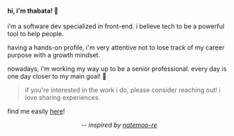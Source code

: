 #### hi, i'm thabata! 👋

i'm a software dev specialized in front-end. i believe tech to be a powerful tool to help people. 

having a hands-on profile, i'm very attentive not to lose track of my career purpose with a growth mindset.

nowadays, i'm working my way up to be a senior professional. every day is one day closer to my main goal! 🚀

> if you're interested in the work i do, please consider reaching out! i love sharing experiences.

find me easily <a rel="me" href="https://www.linkedin.com/in/thabatadornelas/">here</a>!

<p align="center">
  <i>-- inspired by <a href="https://github.com/natemoo-re">natemoo-re</a></i>
</p>
